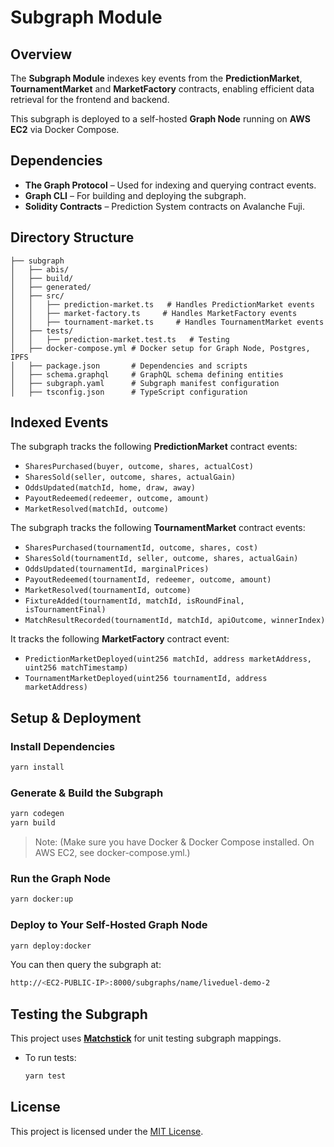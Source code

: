 # Subgraph Module

## Overview
The **Subgraph Module** indexes key events from the **PredictionMarket**, **TournamentMarket** and **MarketFactory** contracts, enabling efficient data retrieval for the frontend and backend.

This subgraph is deployed to a self-hosted **Graph Node** running on **AWS EC2** via Docker Compose.

## Dependencies
- **The Graph Protocol** – Used for indexing and querying contract events.
- **Graph CLI** – For building and deploying the subgraph.
- **Solidity Contracts** – Prediction System contracts on Avalanche Fuji.

## Directory Structure
```
├── subgraph
│   ├── abis/
│   ├── build/
│   ├── generated/
│   ├── src/
│   │   ├── prediction-market.ts   # Handles PredictionMarket events
│   │   ├── market-factory.ts     # Handles MarketFactory events
│   │   ├── tournament-market.ts     # Handles TournamentMarket events
│   ├── tests/
│   │   ├── prediction-market.test.ts   # Testing
│   ├── docker-compose.yml # Docker setup for Graph Node, Postgres, IPFS 
│   ├── package.json       # Dependencies and scripts
│   ├── schema.graphql     # GraphQL schema defining entities
│   ├── subgraph.yaml      # Subgraph manifest configuration
│   ├── tsconfig.json      # TypeScript configuration
```

## Indexed Events
The subgraph tracks the following **PredictionMarket** contract events:
- `SharesPurchased(buyer, outcome, shares, actualCost)`
- `SharesSold(seller, outcome, shares, actualGain)`
- `OddsUpdated(matchId, home, draw, away)`
- `PayoutRedeemed(redeemer, outcome, amount)`
- `MarketResolved(matchId, outcome)`

The subgraph tracks the following **TournamentMarket** contract events:
- `SharesPurchased(tournamentId, outcome, shares, cost)`
- `SharesSold(tournamentId, seller, outcome, shares, actualGain)`
- `OddsUpdated(tournamentId, marginalPrices)`
- `PayoutRedeemed(tournamentId, redeemer, outcome, amount)`
- `MarketResolved(tournamentId, outcome)`
- `FixtureAdded(tournamentId, matchId, isRoundFinal, isTournamentFinal)`
- `MatchResultRecorded(tournamentId, matchId, apiOutcome, winnerIndex)`
    

It tracks the following **MarketFactory** contract event: 
- `PredictionMarketDeployed(uint256 matchId, address marketAddress, uint256 matchTimestamp)`
- `TournamentMarketDeployed(uint256 tournamentId, address marketAddress)`

## Setup & Deployment

### Install Dependencies
```bash
yarn install
```

### Generate & Build the Subgraph
```bash
yarn codegen
yarn build
```

> Note: (Make sure you have Docker & Docker Compose installed. On AWS EC2, see docker-compose.yml.)

### Run the Graph Node
```bash
yarn docker:up
```

### Deploy to Your Self-Hosted Graph Node
```bash
yarn deploy:docker
```

You can then query the subgraph at:
```bash
http://<EC2-PUBLIC-IP>:8000/subgraphs/name/liveduel-demo-2
```

## Testing the Subgraph
This project uses **[Matchstick](https://github.com/LimeChain/matchstick)** for unit testing subgraph mappings.  
- To run tests:
  ```bash
  yarn test
  ```

## License
This project is licensed under the [MIT License](LICENSE).
